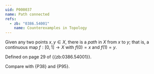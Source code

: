 ```yaml
---
uid: P000037
name: Path connected
refs:
  - zb: "0386.54001"
    name: Counterexamples in Topology
---
```


Given any two points $x,y\in X$, there is a *path* in $X$ from $x$ to $y$;
that is, a continuous map $f:[0,1]\to X$ with $f(0)=x$ and $f(1)=y$.

Defined on page 29 of {{zb:0386.54001}}.

Compare with {P38} and {P95}.
